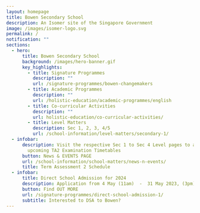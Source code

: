 ```yaml
---
layout: homepage
title: Bowen Secondary School
description: An Isomer site of the Singapore Government
image: /images/isomer-logo.svg
permalink: /
notification: ""
sections:
  - hero:
      title: Bowen Secondary School
      background: /images/hero-banner.gif
      key_highlights:
        - title: Signature Programmes
          description: ""
          url: /signature-programmes/bowen-changemakers
        - title: Academic Programmes
          description: ""
          url: /holistic-education/academic-programmes/english
        - title: Co-curricular Activities
          description: ""
          url: holistic-education/co-curricular-activities/
        - title: Level Matters
          description: Sec 1, 2, 3, 4/5
          url: /school-information/level-matters/secondary-1/
  - infobar:
      description: Visit the respective Sec 1 to Sec 4 Level pages to access the
        upcoming TA2 Examination Timetables
      button: News & EVENTS PAGE
      url: /school-information/school-matters/news-n-events/
      title: Term Assessment 2 Schedule
  - infobar:
      title: Direct School Admission for 2024
      description: Application from 4 May (11am)  -  31 May 2023, (3pm)
      button: Find OUT MORE
      url: /signature-programmes/direct-school-admission-1/
      subtitle: Interested to DSA to Bowen?
---
```

